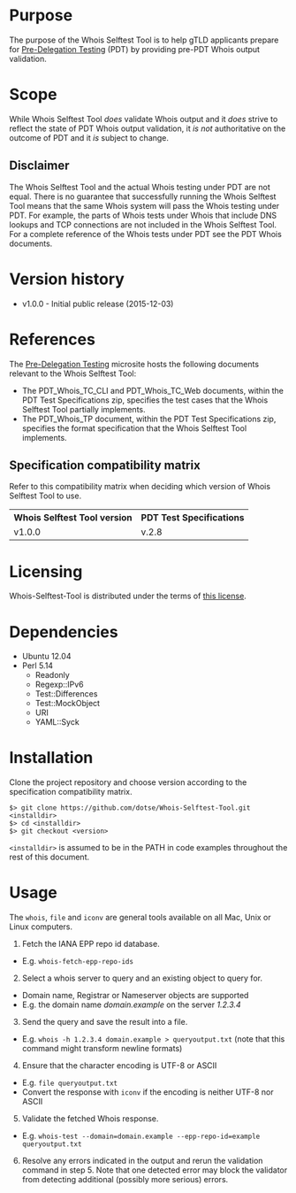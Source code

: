 Purpose
=======
The purpose of the Whois Selftest Tool is to help gTLD applicants prepare for
[Pre-Delegation Testing]( http://newgtlds.icann.org/en/applicants/pdt) (PDT) by
providing pre-PDT Whois output validation.

Scope
=====
While Whois Selftest Tool _does_ validate Whois output and it _does_ strive to
reflect the state of PDT Whois output validation, it _is not_ authoritative on
the outcome of PDT and it _is_ subject to change.

Disclaimer
----------
The Whois Selftest Tool and the actual Whois testing under PDT are not equal.
There is no guarantee that successfully running the Whois Selftest Tool means
that the same Whois system will pass the Whois testing under PDT. For example,
the parts of Whois tests under Whois that include DNS lookups and TCP
connections are not included in the Whois Selftest Tool. For a complete
reference of the Whois tests under PDT see the PDT Whois documents.

Version history
===============
* v1.0.0 - Initial public release (2015-12-03)

References
==========
The [Pre-Delegation Testing]( http://newgtlds.icann.org/en/applicants/pdt)
microsite hosts the following documents relevant to the Whois Selftest Tool:

* The PDT\_Whois\_TC\_CLI and PDT\_Whois\_TC\_Web documents, within the PDT Test
  Specifications zip, specifies the test cases that the Whois Selftest Tool
  partially implements.
* The PDT\_Whois\_TP document, within the PDT Test Specifications zip, specifies
  the format specification that the Whois Selftest Tool implements.

Specification compatibility matrix
----------------------------------
Refer to this compatibility matrix when deciding which version of Whois Selftest
Tool to use.

<table>
<tr><th>Whois Selftest Tool version</th><th>PDT Test Specifications</th></tr>
<tr><td>v1.0.0</td><td>v.2.8</td></tr>
</table>

Licensing
=========
Whois-Selftest-Tool is distributed under the terms of [this license]( LICENSE).

Dependencies
============
 * Ubuntu 12.04
 * Perl 5.14
   * Readonly
   * Regexp::IPv6
   * Test::Differences
   * Test::MockObject
   * URI
   * YAML::Syck

Installation
============
Clone the project repository and choose version according to the specification
compatibility matrix.

    $> git clone https://github.com/dotse/Whois-Selftest-Tool.git <installdir>
    $> cd <installdir>
    $> git checkout <version>

`<installdir>` is assumed to be in the PATH in code examples throughout the
rest of this document.

Usage
=====
The `whois`, `file` and `iconv` are general tools available on all Mac, Unix or
Linux computers.

1. Fetch the IANA EPP repo id database.
  * E.g. `whois-fetch-epp-repo-ids`
2. Select a whois server to query and an existing object to query for.
  * Domain name, Registrar or Nameserver objects are supported
  * E.g. the domain name *domain.example* on the server *1.2.3.4*
3. Send the query and save the result into a file.
  * E.g. `whois -h 1.2.3.4 domain.example > queryoutput.txt` (note that this
    command might transform newline formats)
4. Ensure that the character encoding is UTF-8 or ASCII
  * E.g. `file queryoutput.txt`
  * Convert the response with `iconv` if the encoding is neither UTF-8 nor
    ASCII
5. Validate the fetched Whois response.
  * E.g. `whois-test --domain=domain.example --epp-repo-id=example
    queryoutput.txt`
6. Resolve any errors indicated in the output and rerun the validation command
   in step 5.  Note that one detected error may block the validator from
   detecting additional (possibly more serious) errors.
